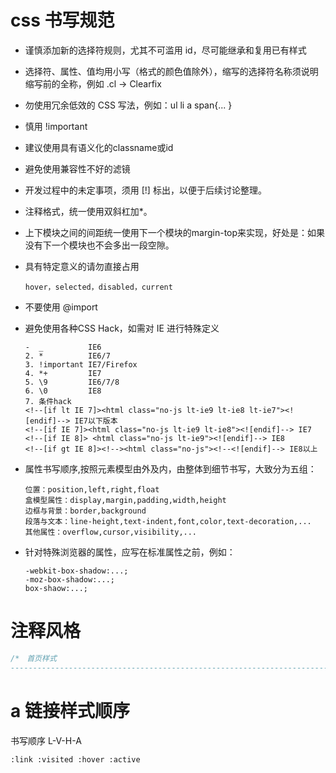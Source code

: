 # css 书写规范
-  谨慎添加新的选择符规则，尤其不可滥用 id，尽可能继承和复用已有样式
-  选择符、属性、值均用小写（格式的颜色值除外），缩写的选择符名称须说明缩写前的全称，例如 .cl -> Clearfix
-  勿使用冗余低效的 CSS 写法，例如：ul li a span{... }
-  慎用 !important
-  建议使用具有语义化的classname或id
-  避免使用兼容性不好的滤镜
-  开发过程中的未定事项，须用 [!] 标出，以便于后续讨论整理。
-  注释格式，统一使用双斜杠加*。
-  上下模块之间的间距统一使用下一个模块的margin-top来实现，好处是：如果没有下一个模块也不会多出一段空隙。

-  具有特定意义的请勿直接占用
    ```
    hover，selected，disabled，current
    ```

-  不要使用 @import
-  避免使用各种CSS Hack，如需对 IE 进行特殊定义
    ```
    -  _          IE6
    2. *          IE6/7
    3. !important IE7/Firefox
    4. *+         IE7
    5. \9         IE6/7/8
    6. \0         IE8
    7. 条件hack
    <!--[if lt IE 7]><html class="no-js lt-ie9 lt-ie8 lt-ie7"><![endif]--> IE7以下版本
    <!--[if IE 7]><html class="no-js lt-ie9 lt-ie8"><![endif]--> IE7
    <!--[if IE 8]> <html class="no-js lt-ie9"><![endif]--> IE8
    <!--[if gt IE 8]><!--><html class="no-js"><!--<![endif]--> IE8以上
    ```

-  属性书写顺序,按照元素模型由外及内，由整体到细节书写，大致分为五组：
    ```
    位置：position,left,right,float
    盒模型属性：display,margin,padding,width,height
    边框与背景：border,background
    段落与文本：line-height,text-indent,font,color,text-decoration,...
    其他属性：overflow,cursor,visibility,...
    ```
- 针对特殊浏览器的属性，应写在标准属性之前，例如：
    ```
    -webkit-box-shadow:...;
    -moz-box-shadow:...;
    box-shaow:...;
    ```


# 注释风格
```css
/*　首页样式
--------------------------------------------------------------------------------------------------- */
```

# a 链接样式顺序
书写顺序 L-V-H-A
```
:link :visited :hover :active
```
